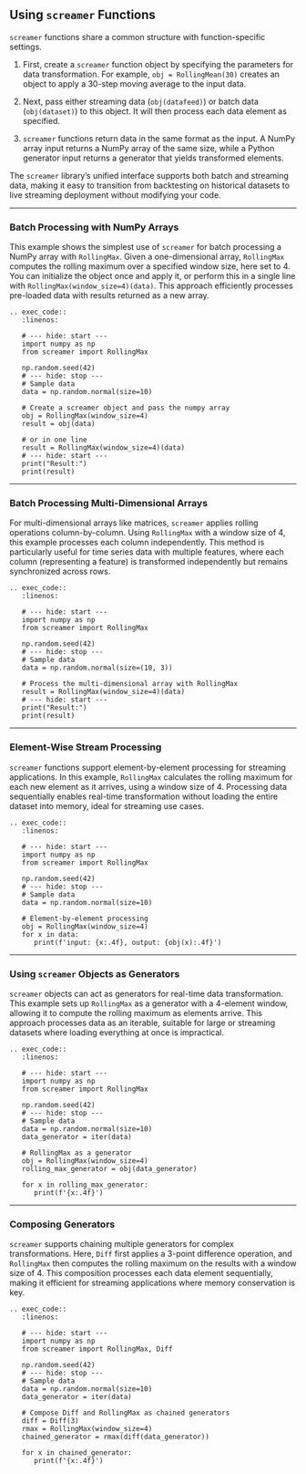 ## Using `screamer` Functions

`screamer` functions share a common structure with function-specific settings. 

1. First, create a `screamer` function object by specifying the parameters for data transformation. For example, `obj = RollingMean(30)` creates an object to apply a 30-step moving average to the input data.

2. Next, pass either streaming data (`obj(datafeed)`) or batch data (`obj(dataset)`) to this object. It will then process each data element as specified.

3. `screamer` functions return data in the same format as the input. A NumPy array input returns a NumPy array of the same size, while a Python generator input returns a generator that yields transformed elements.

The `screamer` library’s unified interface supports both batch and streaming data, making it easy to transition from backtesting on historical datasets to live streaming deployment without modifying your code.

---

### Batch Processing with NumPy Arrays

This example shows the simplest use of `screamer` for batch processing a NumPy array with `RollingMax`. Given a one-dimensional array, `RollingMax` computes the rolling maximum over a specified window size, here set to 4. You can initialize the object once and apply it, or perform this in a single line with `RollingMax(window_size=4)(data)`. This approach efficiently processes pre-loaded data with results returned as a new array.

```{eval-rst}
.. exec_code::
   :linenos:

   # --- hide: start ---
   import numpy as np
   from screamer import RollingMax

   np.random.seed(42)
   # --- hide: stop ---
   # Sample data
   data = np.random.normal(size=10) 

   # Create a screamer object and pass the numpy array
   obj = RollingMax(window_size=4)
   result = obj(data)

   # or in one line
   result = RollingMax(window_size=4)(data)
   # --- hide: start ---
   print("Result:")
   print(result)
```

---

### Batch Processing Multi-Dimensional Arrays

For multi-dimensional arrays like matrices, `screamer` applies rolling operations column-by-column. Using `RollingMax` with a window size of 4, this example processes each column independently. This method is particularly useful for time series data with multiple features, where each column (representing a feature) is transformed independently but remains synchronized across rows.

```{eval-rst}
.. exec_code::
   :linenos:

   # --- hide: start ---
   import numpy as np
   from screamer import RollingMax

   np.random.seed(42)
   # --- hide: stop ---
   # Sample data
   data = np.random.normal(size=(10, 3)) 

   # Process the multi-dimensional array with RollingMax
   result = RollingMax(window_size=4)(data)
   # --- hide: start ---
   print("Result:")
   print(result)
```

---

### Element-Wise Stream Processing

`screamer` functions support element-by-element processing for streaming applications. In this example, `RollingMax` calculates the rolling maximum for each new element as it arrives, using a window size of 4. Processing data sequentially enables real-time transformation without loading the entire dataset into memory, ideal for streaming use cases.

```{eval-rst}
.. exec_code::
   :linenos:

   # --- hide: start ---
   import numpy as np
   from screamer import RollingMax

   np.random.seed(42)
   # --- hide: stop ---
   # Sample data
   data = np.random.normal(size=10) 

   # Element-by-element processing
   obj = RollingMax(window_size=4)
   for x in data:
      print(f'input: {x:.4f}, output: {obj(x):.4f}')
```

---

### Using `screamer` Objects as Generators

`screamer` objects can act as generators for real-time data transformation. This example sets up `RollingMax` as a generator with a 4-element window, allowing it to compute the rolling maximum as elements arrive. This approach processes data as an iterable, suitable for large or streaming datasets where loading everything at once is impractical.

```{eval-rst}
.. exec_code::
   :linenos:

   # --- hide: start ---
   import numpy as np
   from screamer import RollingMax

   np.random.seed(42)
   # --- hide: stop ---
   # Sample data
   data = np.random.normal(size=10) 
   data_generator = iter(data)

   # RollingMax as a generator
   obj = RollingMax(window_size=4)
   rolling_max_generator = obj(data_generator)

   for x in rolling_max_generator:
      print(f'{x:.4f}')
```

---

### Composing Generators

`screamer` supports chaining multiple generators for complex transformations. Here, `Diff` first applies a 3-point difference operation, and `RollingMax` then computes the rolling maximum on the results with a window size of 4. This composition processes each data element sequentially, making it efficient for streaming applications where memory conservation is key.

```{eval-rst}
.. exec_code::
   :linenos:

   # --- hide: start ---
   import numpy as np
   from screamer import RollingMax, Diff

   np.random.seed(42)
   # --- hide: stop ---
   # Sample data
   data = np.random.normal(size=10) 
   data_generator = iter(data)

   # Compose Diff and RollingMax as chained generators
   diff = Diff(3) 
   rmax = RollingMax(window_size=4)
   chained_generator = rmax(diff(data_generator))

   for x in chained_generator:
      print(f'{x:.4f}')
```
